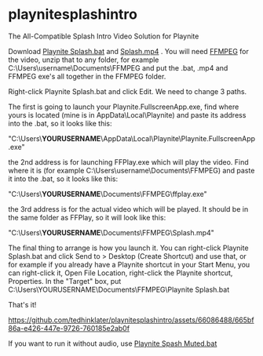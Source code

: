 # playnitesplashintro
The All-Compatible Splash Intro Video Solution for Playnite

Download [Playnite Splash.bat](https://github.com/tedhinklater/playnitesplashintro/blob/main/playnite%20splash.bat) and [Splash.mp4](https://github.com/tedhinklater/playnitesplashintro/blob/main/splash.mp4) . You will need [FFMPEG](https://www.gyan.dev/ffmpeg/builds/ffmpeg-release-essentials.zip) for the video, unzip that to any folder, for example C:\Users\username\Documents\FFMPEG and put the .bat, .mp4 and FFMPEG exe's all together in the FFMPEG folder.

Right-click Playnite Splash.bat and click Edit. We need to change 3 paths.

The first is going to launch your Playnite.FullscreenApp.exe, find where yours is located (mine is in AppData\Local\Playnite) and paste its address into the .bat, so it looks like this:

"C:\Users\\**YOURUSERNAME**\\AppData\Local\Playnite\Playnite.FullscreenApp.exe"

the 2nd address is for launching FFPlay.exe which will play the video. Find where it is (for example C:\Users\username\Documents\FFMPEG) and paste it into the .bat, so it looks like this:

"C:\Users\\**YOURUSERNAME**\\Documents\FFMPEG\ffplay.exe"

the 3rd address is for the actual video which will be played. It should be in the same folder as FFPlay, so it will look like this:

"C:\Users\\**YOURUSERNAME**\\Documents\FFMPEG\Splash.mp4"

The final thing to arrange is how you launch it. You can right-click Playnite Splash.bat and click Send to > Desktop (Create Shortcut) and use that, or for example if you already have a Playnite shortcut in your Start Menu, you can right-click it, Open File Location, right-click the Playnite shortcut, Properties. In the "Target" box, put C:\Users\YOURUSERNAME\Documents\FFMPEG\Playnite Splash.bat

That's it!



https://github.com/tedhinklater/playnitesplashintro/assets/66086488/665bf86a-e426-447e-9726-760185e2ab0f



If you want to run it without audio, use [Playnite Spash Muted.bat](https://github.com/tedhinklater/playnitesplashintro/blob/main/playnite%20splash%20muted.bat)
